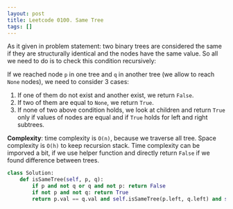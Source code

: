 ```yaml
---
layout: post
title: Leetcode 0100. Same Tree
tags: []
---
```


As it given in problem statement: two binary trees are considered the same if they are structurally identical and the nodes have the same value. So all we need to do is to check this condition recursively:

If we reached node `p` in one tree and `q` in another tree (we allow to reach `None` nodes), we need to consider 3 cases:

1. If one of them do not exist and another exist, we return `False`.
2. If two of them are equal to `None`, we return `True`.
3. If none of two above condition holds, we look at children and return `True` only if values of nodes are equal and if `True` holds for left and right subtrees.

**Complexity**: time complexity is `O(n)`, because we traverse all tree. Space complexity is `O(h)` to keep recursion stack. Time complexity can be imporved a bit, if we use helper function and directly return `False` if we found difference between trees. 

```python
class Solution:
    def isSameTree(self, p, q):
        if p and not q or q and not p: return False
        if not p and not q: return True
        return p.val == q.val and self.isSameTree(p.left, q.left) and self.isSameTree(p.right, q.right)
```
